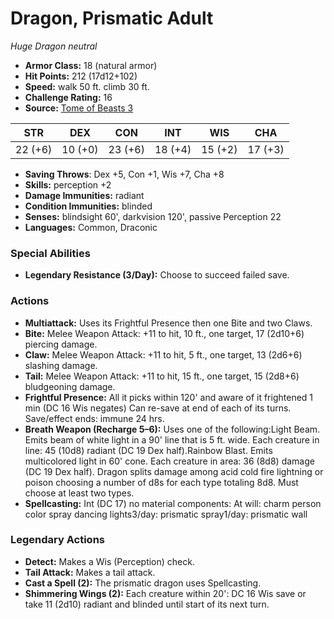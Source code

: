 # Dragon, Prismatic Adult

*Huge* *Dragon* *neutral*

- **Armor Class:** 18 (natural armor)
- **Hit Points:** 212 (17d12+102)
- **Speed:** walk 50 ft. climb 30 ft.
- **Challenge Rating:** 16
- **Source:** [Tome of Beasts 3](https://koboldpress.com/kpstore/product/tome-of-beasts-2-for-5th-edition/)

| STR | DEX | CON | INT | WIS | CHA |
| --- | --- | --- | --- | --- | --- |
| 22 (+6) | 10 (+0) | 23 (+6) | 18 (+4) | 15 (+2) | 17 (+3) |

- **Saving Throws**: Dex +5, Con +1, Wis +7, Cha +8
- **Skills:** perception +2
- **Damage Immunities:** radiant
- **Condition Immunities:** blinded
- **Senses:** blindsight 60', darkvision 120', passive Perception 22
- **Languages:** Common, Draconic
### Special Abilities
- **Legendary Resistance (3/Day):** Choose to succeed failed save.
### Actions
- **Multiattack:** Uses its Frightful Presence then one Bite and two Claws.
- **Bite:** Melee Weapon Attack: +11 to hit, 10 ft., one target, 17 (2d10+6) piercing damage.
- **Claw:** Melee Weapon Attack: +11 to hit, 5 ft., one target, 13 (2d6+6) slashing damage.
- **Tail:** Melee Weapon Attack: +11 to hit, 15 ft., one target, 15 (2d8+6) bludgeoning damage.
- **Frightful Presence:** All it picks within 120' and aware of it frightened 1 min (DC 16 Wis negates) Can re-save at end of each of its turns. Save/effect ends: immune 24 hrs.
- **Breath Weapon (Recharge 5–6):** Uses one of the following:Light Beam. Emits beam of white light in a 90' line that is 5 ft. wide. Each creature in line: 45 (10d8) radiant (DC 19 Dex half).Rainbow Blast. Emits multicolored light in 60' cone. Each creature in area: 36 (8d8) damage (DC 19 Dex half). Dragon splits damage among acid cold fire lightning or poison choosing a number of d8s for each type totaling 8d8. Must choose at least two types.
- **Spellcasting:** Int (DC 17) no material components: At will: charm person color spray dancing lights3/day: prismatic spray1/day: prismatic wall


### Legendary Actions
- **Detect:** Makes a Wis (Perception) check.
- **Tail Attack:** Makes a tail attack.
- **Cast a Spell (2):** The prismatic dragon uses Spellcasting.
- **Shimmering Wings (2):** Each creature within 20': DC 16 Wis save or take 11 (2d10) radiant and blinded until start of its next turn.
